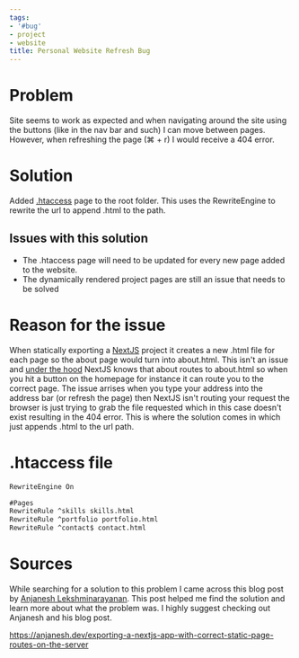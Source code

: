 ```yaml
---
tags:
- '#bug'
- project
- website
title: Personal Website Refresh Bug
---
```


# Problem

Site seems to work as expected and when navigating around the site using the buttons (like in the nav bar and such) I can move between pages. However, when refreshing the page (⌘ + r) I would receive a 404 error.

# Solution

Added [.htaccess](../htaccess.md) page to the root folder. This uses the RewriteEngine to rewrite the url to append .html to the path.

## Issues with this solution

* The .htaccess page will need to be updated for every new page added to the website.
* The dynamically rendered project pages are still an issue that needs to be solved

# Reason for the issue

When statically exporting a [NextJS](../../02%20-%20JavaScript/NextJS.md) project it creates a new .html file for each page so the about page would turn into about.html. This isn't an issue and [under the hood](../../99%20-%20Meta/Terms.md#under-the-hood) NextJS knows that about routes to about.html so when you hit a button on the homepage for instance it can route you to the correct page. The issue arrises when you type your address into the address bar (or refresh the page) then NextJS isn't routing your request the browser is just trying to grab the file requested which in this case doesn't exist resulting in the 404 error. This is where the solution comes in which just appends .html to the url path.

# .htaccess file

````haxe
RewriteEngine On

#Pages
RewriteRule ^skills skills.html
RewriteRule ^portfolio portfolio.html
RewriteRule ^contact$ contact.html
````

# Sources

While searching for a solution to this problem I came across this blog post by [Anjanesh Lekshminarayanan](https://anjanesh.dev/). This post helped me find the solution and learn more about what the problem was. I highly suggest checking out Anjanesh and his blog post. 

https://anjanesh.dev/exporting-a-nextjs-app-with-correct-static-page-routes-on-the-server
